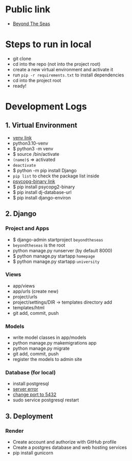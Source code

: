 # Public link
- [Beyond The Seas](https://beyond-the-seas.onrender.com/)

# Steps to run in local

- git clone
- cd into the repo (not into the project root)
- create a new virtual environment and activate it
- run ```pip -r requirements.txt``` to install dependencies
- cd into the project root
- ready!


# Development Logs

## 1. Virtual Environment

- [venv link](https://docs.python.org/3/tutorial/venv.html)
- python3.10-venv
- $ python3 -m venv <name>
- $ source <name>/bin/activate
- ```(name)$``` => activated
- ```deactivate```
- $ python -m pip install Django
- ```pip list``` to check the package list inside
- [psycopg-binary link](https://pypi.org/project/psycopg2-binary/)
- $ pip install psycopg2-binary
- $ pip install dj-database-url
- $ pip install django-environ

## 2. Django
### Project and Apps

- $ django-admin startproject ```beyondtheseas```
- ```beyondtheseas``` is the root
- python manage.py runserver <port> (by default 8000)
- $ python manage.py startapp ```homepage```
- $ python manage.py startapp ```university```


### Views

- app/views
- app/urls (create new)
- project/urls
- project/settings/DIR -> templates directory add
- templates/html
- git add, commit, push

### Models

- write model classes in app/models
- python manage.py makemigrations app
- python manage.py migrate
- git add, commit, push
- register the models to admin site

### Database (for local)

- install postgresql
- [server error](https://dba.stackexchange.com/questions/182189/how-do-i-access-postgres-when-i-get-an-error-about-var-run-postgresql-s-pgsql)
- [change port to 5432](https://dba.stackexchange.com/questions/182189/how-do-i-access-postgres-when-i-get-an-error-about-var-run-postgresql-s-pgsql)
- sudo service postgresql restart


## 3. Deployment

### Render 

- Create account and authorize with GitHub profile
- Create a postgres database and web hosting services
- pip install gunicorn
